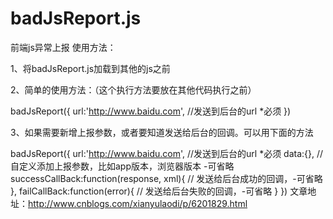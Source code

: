 # badJsReport.js
前端js异常上报
使用方法：


1、将badJsReport.js加载到其他的js之前

2、简单的使用方法：（这个执行方法要放在其他代码执行之前）

badJsReport({
  url:'http://www.baidu.com',  //发送到后台的url  *必须
})

3、如果需要新增上报参数，或者要知道发送给后台的回调。可以用下面的方法

badJsReport({
  url:'http://www.baidu.com', //发送到后台的url  *必须
  data:{},   //自定义添加上报参数，比如app版本，浏览器版本  -可省略
  successCallBack:function(response, xml){
      // 发送给后台成功的回调，-可省略
  },
  failCallBack:function(error){
      // 发送给后台失败的回调，-可省略
  }
})
文章地址：http://www.cnblogs.com/xianyulaodi/p/6201829.html
